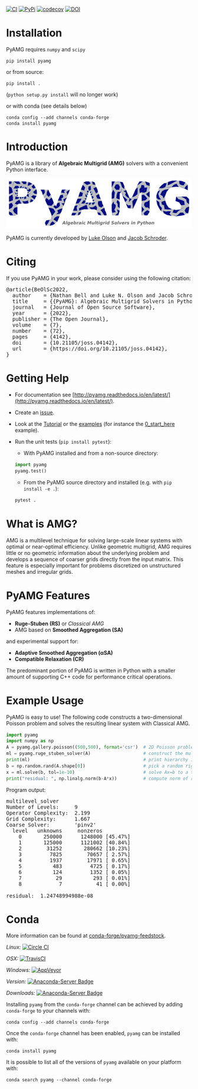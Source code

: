[![CI](https://github.com/pyamg/pyamg/workflows/CI/badge.svg)](https://github.com/pyamg/pyamg/actions?query=workflow%3ACI+branch%3Amain)
[![PyPi](https://img.shields.io/pypi/pyversions/pyamg.svg?style=flat-square)](https://pypi.python.org/pypi/pyamg/)
[![codecov](https://codecov.io/gh/pyamg/pyamg/branch/main/graph/badge.svg?token=JpRo1gdALC)](https://codecov.io/gh/pyamg/pyamg)
[![DOI](https://joss.theoj.org/papers/10.21105/joss.04142/status.svg)](https://doi.org/10.21105/joss.04142)

# Installation
PyAMG requires `numpy` and `scipy`

```
pip install pyamg
```

or from source:

```
pip install .
```

(`python setup.py install` will no longer work)

or with conda (see details below)

```
conda config --add channels conda-forge
conda install pyamg
```

# Introduction

PyAMG is a library of **Algebraic Multigrid (AMG)** solvers with a convenient Python interface.

![](https://raw.githubusercontent.com/pyamg/pyamg/main/docs/logo/pyamg_logo_withtext.png)

PyAMG is currently developed by [Luke Olson](http://lukeo.cs.illinois.edu) and [Jacob Schroder](http://people.llnl.gov/schroder2).

# Citing

If you use PyAMG in your work, please consider using the following citation:

<pre>
@article{BeOlSc2022,
  author    = {Nathan Bell and Luke N. Olson and Jacob Schroder},
  title     = {{PyAMG}: Algebraic Multigrid Solvers in Python},
  journal   = {Journal of Open Source Software},
  year      = {2022},
  publisher = {The Open Journal},
  volume    = {7},
  number    = {72},
  pages     = {4142},
  doi       = {10.21105/joss.04142},
  url       = {https://doi.org/10.21105/joss.04142},
}
</pre>

# Getting Help

- For documentation see [http://pyamg.readthedocs.io/en/latest/](http://pyamg.readthedocs.io/en/latest/).

- Create an [issue](https://github.com/pyamg/pyamg/issues).

- Look at the [Tutorial](https://github.com/pyamg/pyamg/wiki/Tutorial) or the [examples](https://github.com/pyamg/pyamg-examples) (for instance  the [0_start_here](https://github.com/pyamg/pyamg-examples/blob/main/0_start_here/demo.py) example).

- Run the unit tests (`pip install pytest`):
  - With PyAMG installed and from a non-source directory:
  ```python
  import pyamg
  pyamg.test()
  ```
  - From the PyAMG source directory and installed (e.g. with `pip install -e .`):
  ```python
  pytest .
  ```

# What is AMG?

 AMG is a multilevel technique for solving large-scale linear systems with optimal or near-optimal efficiency.  Unlike geometric multigrid, AMG requires little or no geometric information about the underlying problem and develops a sequence of coarser grids directly from the input matrix.  This feature is especially important for problems discretized on unstructured meshes and irregular grids.

# PyAMG Features

PyAMG features implementations of:

- **Ruge-Stuben (RS)** or *Classical AMG*
- AMG based on **Smoothed Aggregation (SA)**

and experimental support for:

- **Adaptive Smoothed Aggregation (αSA)**
- **Compatible Relaxation (CR)**

The predominant portion of PyAMG is written in Python with a smaller amount of supporting C++ code for performance critical operations.

# Example Usage

PyAMG is easy to use!  The following code constructs a two-dimensional Poisson problem and solves the resulting linear system with Classical AMG.

````python
import pyamg
import numpy as np
A = pyamg.gallery.poisson((500,500), format='csr')  # 2D Poisson problem on 500x500 grid
ml = pyamg.ruge_stuben_solver(A)                    # construct the multigrid hierarchy
print(ml)                                           # print hierarchy information
b = np.random.rand(A.shape[0])                      # pick a random right hand side
x = ml.solve(b, tol=1e-10)                          # solve Ax=b to a tolerance of 1e-10
print("residual: ", np.linalg.norm(b-A*x))          # compute norm of residual vector
````

Program output:

<pre>
multilevel_solver
Number of Levels:     9
Operator Complexity:  2.199
Grid Complexity:      1.667
Coarse Solver:        'pinv2'
  level   unknowns     nonzeros
    0       250000      1248000 [45.47%]
    1       125000      1121002 [40.84%]
    2        31252       280662 [10.23%]
    3         7825        70657 [ 2.57%]
    4         1937        17971 [ 0.65%]
    5          483         4725 [ 0.17%]
    6          124         1352 [ 0.05%]
    7           29          293 [ 0.01%]
    8            7           41 [ 0.00%]

residual:  1.24748994988e-08
</pre>

# Conda

More information can be found at [conda-forge/pyamg-feedstock](https://github.com/conda-forge/pyamg-feedstock).

*Linux:*
[![Circle CI](https://circleci.com/gh/conda-forge/pyamg-feedstock.svg?style=shield)](https://circleci.com/gh/conda-forge/pyamg-feedstock)

*OSX:*
[![TravisCI](https://travis-ci.org/conda-forge/pyamg-feedstock.svg?branch=master)](https://travis-ci.org/conda-forge/pyamg-feedstock)

*Windows:*
[![AppVeyor](https://ci.appveyor.com/api/projects/status/github/conda-forge/pyamg-feedstock?svg=True)](https://ci.appveyor.com/project/conda-forge/pyamg-feedstock/branch/master)

*Version:*
[![Anaconda-Server Badge](https://anaconda.org/conda-forge/pyamg/badges/version.svg)](https://anaconda.org/conda-forge/pyamg)

*Downloads:*
[![Anaconda-Server Badge](https://anaconda.org/conda-forge/pyamg/badges/downloads.svg)](https://anaconda.org/conda-forge/pyamg)

Installing `pyamg` from the `conda-forge` channel can be achieved by adding `conda-forge` to your channels with:

```
conda config --add channels conda-forge
```

Once the `conda-forge` channel has been enabled, `pyamg` can be installed with:

```
conda install pyamg
```

It is possible to list all of the versions of `pyamg` available on your platform with:

```
conda search pyamg --channel conda-forge
```
